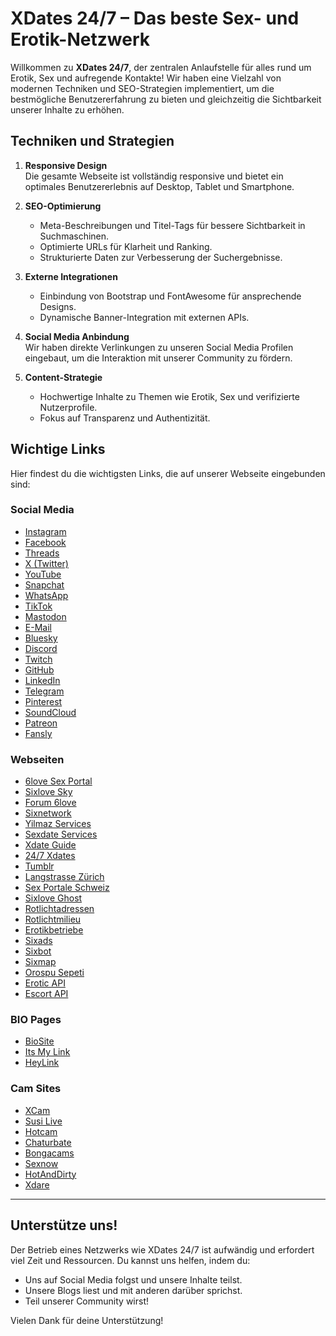 # XDates 24/7 – Das beste Sex- und Erotik-Netzwerk

Willkommen zu **XDates 24/7**, der zentralen Anlaufstelle für alles rund um Erotik, Sex und aufregende Kontakte! Wir haben eine Vielzahl von modernen Techniken und SEO-Strategien implementiert, um die bestmögliche Benutzererfahrung zu bieten und gleichzeitig die Sichtbarkeit unserer Inhalte zu erhöhen.

## **Techniken und Strategien**

1. **Responsive Design**  
   Die gesamte Webseite ist vollständig responsive und bietet ein optimales Benutzererlebnis auf Desktop, Tablet und Smartphone.

2. **SEO-Optimierung**  
   - Meta-Beschreibungen und Titel-Tags für bessere Sichtbarkeit in Suchmaschinen.
   - Optimierte URLs für Klarheit und Ranking.
   - Strukturierte Daten zur Verbesserung der Suchergebnisse.

3. **Externe Integrationen**  
   - Einbindung von Bootstrap und FontAwesome für ansprechende Designs.
   - Dynamische Banner-Integration mit externen APIs.

4. **Social Media Anbindung**  
   Wir haben direkte Verlinkungen zu unseren Social Media Profilen eingebaut, um die Interaktion mit unserer Community zu fördern.

5. **Content-Strategie**  
   - Hochwertige Inhalte zu Themen wie Erotik, Sex und verifizierte Nutzerprofile.
   - Fokus auf Transparenz und Authentizität.

## **Wichtige Links**

Hier findest du die wichtigsten Links, die auf unserer Webseite eingebunden sind:

### **Social Media**
- [Instagram](https://instagram.com/6love_swiss)
- [Facebook](https://www.facebook.com/6loveCH/)
- [Threads](https://www.threads.net/@6love_swiss)
- [X (Twitter)](https://x.com/6loveCH)
- [YouTube](https://www.youtube.com/@6love963)
- [Snapchat](https://www.snapchat.com/add/sixlove.ch)
- [WhatsApp](https://api.whatsapp.com/send?phone=417787394445)
- [TikTok](https://tiktok.com/@6lovech)
- [Mastodon](https://mastodon.social/@6love)
- [E-Mail](mailto:info@6love.ch)
- [Bluesky](https://bsky.app/profile/sixlove.bsky.social)
- [Discord](https://discord.gg/fC5PGATNkX)
- [Twitch](https://www.twitch.tv/6lovech)
- [GitHub](https://github.com/breakiboy/6love)
- [LinkedIn](https://www.linkedin.com/in/evren-yilmaz-6a62a6a7/)
- [Telegram](https://t.me/sixlovenet)
- [Pinterest](https://www.pinterest.de/sixlove/)
- [SoundCloud](https://soundcloud.com/6love-ch)
- [Patreon](https://www.patreon.com/c/Sixlove)
- [Fansly](https://fans.ly/application/form?r=6love)

### **Webseiten**
- [6love Sex Portal](https://6love.ch)
- [Sixlove Sky](https://sexportale.my.canva.site)
- [Forum 6love](https://forum.6love.ch)
- [Sixnetwork](https://sixnetwork.ch)
- [Yilmaz Services](https://www.yilmaz.services)
- [Sexdate Services](https://sexdate.services)
- [Xdate Guide](https://xdateguide.blogspot.com)
- [24/7 Xdates](https://storage.googleapis.com/xdate/index.html)
- [Tumblr](https://www.tumblr.com/blog/6lovech)
- [Langstrasse Zürich](https://www.lang-strasse.ch)
- [Sex Portale Schweiz](https://sex-portale.ch)
- [Sixlove Ghost](https://sixlove.ghost.io/)
- [Rotlichtadressen](https://www.rotlichtadressen.ch/)
- [Rotlichtmilieu](https://rotlichtmilieu.ch/)
- [Erotikbetriebe](https://erotikbetriebe.ch/)
- [Sixads](https://sixads.ch/)
- [Sixbot](https://sixbot.ch/)
- [Sixmap](https://sixmap.ch/)
- [Orospu Sepeti](https://orospusepeti.com/)
- [Erotic API](https://blist.ch/)
- [Escort API](https://backend.6love.ch/)

### **BIO Pages**
- [BioSite](https://bio.site/sixlove)
- [Its My Link](https://its-my.link/@6love)
- [HeyLink](https://heylink.me/sixlove/)

### **Cam Sites**
- [XCam](https://x-cam.ch/joinmenow)
- [Susi Live](https://susi.live/livelanding?ADR=wp0e4f15a0)
- [Hotcam](https://www.hotcam.ch/)
- [Chaturbate](https://chaturbate.com/in/?tour=LQps&campaign=9MGQt&track=default&room=breakiboy)
- [Bongacams](https://bongacams8.com/track?c=801025)
- [Sexnow](https://sex-now.ch/)
- [HotAndDirty](https://www.hotanddirty.ch/)
- [Xdare](https://xdare.ch/)

---

## **Unterstütze uns!**
Der Betrieb eines Netzwerks wie XDates 24/7 ist aufwändig und erfordert viel Zeit und Ressourcen. Du kannst uns helfen, indem du:
- Uns auf Social Media folgst und unsere Inhalte teilst.
- Unsere Blogs liest und mit anderen darüber sprichst.
- Teil unserer Community wirst!

Vielen Dank für deine Unterstützung!
